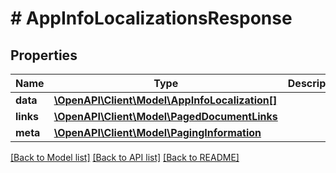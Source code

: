 # # AppInfoLocalizationsResponse

## Properties

Name | Type | Description | Notes
------------ | ------------- | ------------- | -------------
**data** | [**\OpenAPI\Client\Model\AppInfoLocalization[]**](AppInfoLocalization.md) |  | 
**links** | [**\OpenAPI\Client\Model\PagedDocumentLinks**](PagedDocumentLinks.md) |  | 
**meta** | [**\OpenAPI\Client\Model\PagingInformation**](PagingInformation.md) |  | [optional] 

[[Back to Model list]](../../README.md#documentation-for-models) [[Back to API list]](../../README.md#documentation-for-api-endpoints) [[Back to README]](../../README.md)


